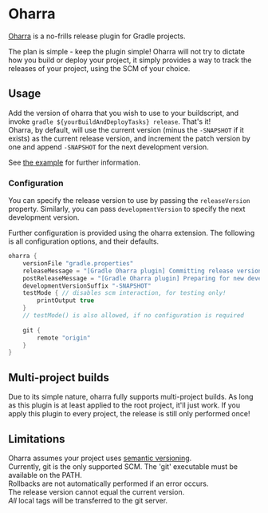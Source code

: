 # Oharra

[Oharra](https://translate.google.com/?sl=eu#en/eu/release) is a no-frills release plugin for Gradle projects.

The plan is simple - keep the plugin simple! Oharra will not try to dictate how you build or deploy your project, 
it simply provides a way to track the releases of your project, using the SCM of your choice.

## Usage

Add the version of oharra that you wish to use to your buildscript, and invoke `gradle ${yourBuildAndDeployTasks} release`. That's it!  
Oharra, by default, will use the current version (minus the `-SNAPSHOT` if it exists) as the current release version,
and increment the patch version by one and append `-SNAPSHOT` for the next development version.

See [the example](./example/build.gradle) for further information.

### Configuration

You can specify the release version to use by passing the `releaseVersion` property. 
Similarly, you can pass `developmentVersion` to specify the next development version.

Further configuration is provided using the oharra extension. The following is all configuration options, and their defaults.
```groovy
oharra {
    versionFile "gradle.properties"
    releaseMessage = "[Gradle Oharra plugin] Committing release version"
    postReleaseMessage = "[Gradle Oharra plugin] Preparing for new development"
    developmentVersionSuffix "-SNAPSHOT"
    testMode { // disables scm interaction, for testing only!
        printOutput true
    }
    // testMode() is also allowed, if no configuration is required
    
    git {
        remote "origin"
    }
}
```

## Multi-project builds

Due to its simple nature, oharra fully supports multi-project builds. As long as this plugin is at least applied 
to the root project, it'll just work. If you apply this plugin to every project, the release is still only performed 
once!

## Limitations

Oharra assumes your project uses [semantic versioning](https://semver.org/).  
Currently, git is the only supported SCM.
The 'git' executable must be available on the PATH.  
Rollbacks are not automatically performed if an error occurs.  
The release version cannot equal the current version.  
_All_ local tags will be transferred to the git server.  
